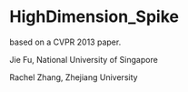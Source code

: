 HighDimension_Spike
===================
based on a CVPR 2013 paper. 

Jie Fu, National University of Singapore

Rachel Zhang, Zhejiang University

